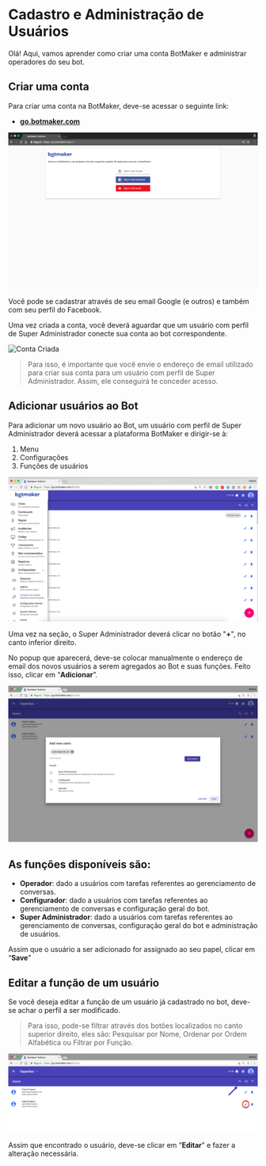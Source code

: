 # Cadastro e Administração de Usuários

Olá! Aqui, vamos aprender como criar uma conta BotMaker e administrar operadores do seu bot.

## Criar uma conta

Para criar uma conta na BotMaker, deve-se acessar o seguinte link:

 - [**go.botmaker.com**](https://go.botmaker.com)

  ![Página Inicial](https://github.com/botmakeradmin/botmakeradmin.github.io/blob/master/docs/pt/imagens/Pa%CC%81gina%20inicial.png)
 
Você pode se cadastrar através de seu email Google (e outros) e também com seu perfil do Facebook.

Uma vez criada a conta, você deverá aguardar que um usuário com perfil de Super Administrador conecte sua conta ao bot correspondente.

![Conta Criada](https://github.com/botmakeradmin/botmakeradmin.github.io/blob/master/docs/pt/imagens/Aguardando%20permissa%CC%83o.png)

> Para isso, é importante que você envie o endereço de email utilizado para criar sua conta para um usuário com perfil de Super Administrador. Assim, ele conseguirá te conceder acesso.

## Adicionar usuários ao Bot

Para adicionar um novo usuário ao Bot, um usuário com perfil de Super Administrador deverá acessar a plataforma BotMaker e dirigir-se à:

1. Menu
2. Configurações
3. Funções de usuários
 
 
![Configurações](https://github.com/botmakeradmin/botmakeradmin.github.io/blob/master/docs/pt/imagens/Adicionar%20usua%CC%81rio.png)

Uma vez na seção, o Super Administrador deverá clicar no botão "**+**", no canto inferior direito.

No popup que aparecerá, deve-se colocar manualmente o endereço de email dos novos usuários a serem agregados ao Bot e suas funções. Feito isso, clicar em “**Adicionar**”.

![Editar usuário](https://github.com/botmakeradmin/botmakeradmin.github.io/blob/master/docs/pt/imagens/Editar%20usua%CC%81rio.png)

## As funções disponíveis são:

 - **Operador**: dado a usuários com tarefas referentes ao gerenciamento de conversas.
 - **Configurador**: dado a usuários com tarefas referentes ao gerenciamento de conversas e configuração geral do bot.
 - **Super Administrador**: dado a usuários com tarefas referentes ao gerenciamento de conversas, configuração geral do bot e administração de usuários.

Assim que o usuário a ser adicionado for assignado ao seu papel, clicar em “**Save**"

## Editar a função de um usuário

Se você deseja editar a função de um usuário já cadastrado no bot, deve-se achar o perfil a ser modificado.

> Para isso, pode-se filtrar através dos botões localizados no canto superior direito, eles são: Pesquisar por Nome, Ordenar por Ordem Alfabética ou Filtrar por Função.

![Filtrar e Editar](https://github.com/botmakeradmin/botmakeradmin.github.io/blob/master/docs/pt/imagens/FiltrarEditar.png)

Assim que encontrado o usuário, deve-se clicar em “**Editar**” e fazer a alteração necessária.

<!--stackedit_data:
eyJoaXN0b3J5IjpbODU1OTAxNzE5LDQxNDA4MzAyOCwxMzcxMT
M0MzksMTc2OTc0MjIwMSwtNDkwMjU2MTk2LDE2MDA2NzUxNDMs
LTQ5MDI1NjE5Nl19
-->
<!--stackedit_data:
eyJoaXN0b3J5IjpbLTEyNDc3MDM4NzRdfQ==
-->
<!--stackedit_data:
eyJoaXN0b3J5IjpbMjk0ODc2NDY5XX0=
-->
